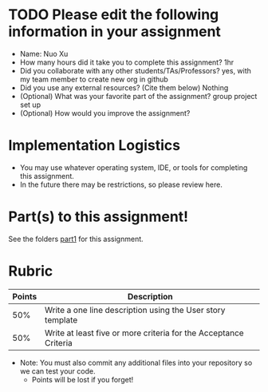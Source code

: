 # TODO Please edit the following information in your assignment

- Name: Nuo Xu
- How many hours did it take you to complete this assignment? 1hr
- Did you collaborate with any other students/TAs/Professors? yes, with my team member to create new org in github
- Did you use any external resources? (Cite them below)
  Nothing
- (Optional) What was your favorite part of the assignment? group project set up
- (Optional) How would you improve the assignment?

# Implementation Logistics

- You may use whatever operating system, IDE, or tools for completing this assignment.
- In the future there may be restrictions, so please review here.

# Part(s) to this assignment!

See the folders [part1](./part1) for this assignment.

# Rubric

| Points | Description                                                      |
|--------|------------------------------------------------------------------|
| 50%    | Write a one line description using the User story template       |
| 50%    | Write at least five or more criteria for the Acceptance Criteria |


* Note: You must also commit any additional files into your repository so we can test your code.
  * Points will be lost if you forget!
